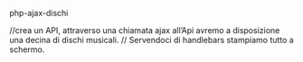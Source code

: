 php-ajax-dischi


//crea un API, attraverso una chiamata ajax all’Api avremo a disposizione una decina di dischi musicali.
// Servendoci di handlebars stampiamo tutto a schermo.